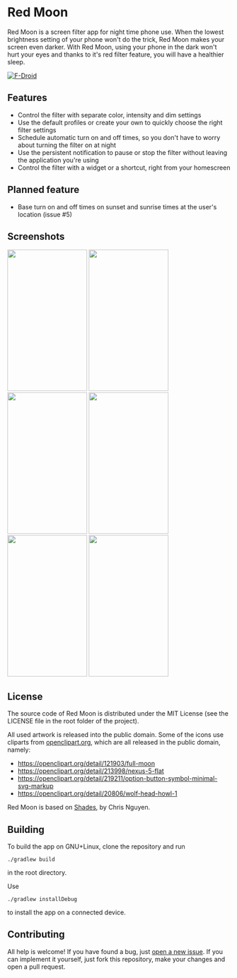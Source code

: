 # Red Moon

Red Moon is a screen filter app for night time phone use. When the
lowest brightness setting of your phone won't do the trick, Red Moon
makes your screen even darker. With Red Moon, using your phone in the
dark won't hurt your eyes and thanks to it's red filter feature, you
will have a healthier sleep.

[![F-Droid](https://f-droid.org/wiki/images/0/06/F-Droid-button_get-it-on.png)](https://f-droid.org/repository/browse/?fdid=com.jmstudios.redmoon)

## Features

* Control the filter with separate color, intensity and dim settings
* Use the default profiles or create your own to quickly choose the
right filter settings
* Schedule automatic turn on and off times, so you don't have to worry
about turning the filter on at night
* Use the persistent notification to pause or stop the filter without
leaving the application you're using
* Control the filter with a widget or a shortcut, right from your
homescreen

## Planned feature

* Base turn on and off times on sunset and sunrise times at the user's
  location (issue #5)

## Screenshots

<img src="https://lut.im/vmFN3vnhn7/anZettuas7khW5l9.png" width="180" height="320" />
<img src="https://lut.im/oymEd1HoVK/YWEpkIPVNOzPfm0O.png" width="180" height="320" />
<img src="https://lut.im/XDgAt3mSOx/WZO1rmwVaM1gS4Qk.png" width="180" height="320" />
<img src="https://lut.im/mBVVEtCZj6/tUNoPKUPoXOc29es.png" width="180" height="320" />
<img src="https://lut.im/EmFrykMlFy/ZIdJvWfV9w7PuVb4.png" width="180" height="320" />
<img src="https://lut.im/WrQySHuyyB/Z6Hy5x22gw9XZNFn.png" width="180" height="320" />

## License

The source code of Red Moon is distributed under the MIT License (see
the LICENSE file in the root folder of the project).

All used artwork is released into the public domain. Some of the icons
use cliparts from [openclipart.org](https://openclipart.org/), which
are all released in the public domain, namely:
* https://openclipart.org/detail/121903/full-moon
* https://openclipart.org/detail/213998/nexus-5-flat
* https://openclipart.org/detail/219211/option-button-symbol-minimal-svg-markup
* https://openclipart.org/detail/20806/wolf-head-howl-1

Red Moon is based on [Shades](https://github.com/cngu/shades), by
Chris Nguyen.

## Building

To build the app on GNU+Linux, clone the repository and run

``` ./gradlew build ```

in the root directory.

Use

``` ./gradlew installDebug ```

to install the app on a connected device.

## Contributing

All help is welcome! If you have found a bug, just
[open a new issue](https://github.com/raatmarien/red-moon/issues/new). If
you can implement it yourself, just fork this repository, make your
changes and open a pull request.
